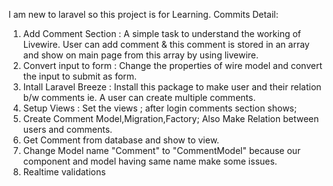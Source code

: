 I am new to laravel so this project is for Learning.
Commits Detail:
1. Add Comment Section : A simple task to understand the working of Livewire. User can add comment & this comment is stored in an array and show on main page from this array by using livewire.
2. Convert input to form : Change the properties of wire model and convert the input to submit as form.
3. Intall Laravel Breeze : Install this package to make user and their relation b/w comments ie. A user can create multiple comments.
4. Setup Views : Set the views ; after login comments section shows;
5. Create Comment Model,Migration,Factory; Also Make Relation between users and comments.
6. Get Comment from database and show to view.
7. Change Model name "Comment" to "CommentModel" because our component and model having same name make some issues.
8. Realtime validations